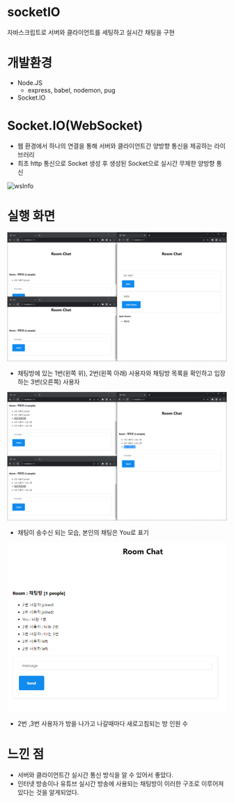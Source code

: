 # socketIO
자바스크립트로 서버와 클라이언트를 세팅하고 실시간 채팅을 구현


# 개발환경
- Node.JS
  - express, babel, nodemon, pug
- Socket.IO


# Socket.IO(WebSocket)
- 웹 환경에서 하나의 연결을 통해 서버와 클라이언트간 양방향 통신을 제공하는 라이브러리
- 최초 http 통신으로 Socket 생성 후 생성된 Socket으로 실시간 무제한 양방향 통신

![wsInfo](https://img1.daumcdn.net/thumb/R1280x0/?scode=mtistory2&fname=https%3A%2F%2Fblog.kakaocdn.net%2Fdn%2FD7H9g%2FbtrV6dPzOCG%2Fmmz0gCCsxzkbv903ptRX71%2Fimg.png)

# 실행 화면
![test1](./img/test1.PNG)
- 채팅방에 있는 1번(왼쪽 위), 2번(왼쪽 아래) 사용자와 채팅방 목록을 확인하고 입장하는 3번(오른쪽) 사용자

![test2](./img/test2.PNG)
- 채팅이 송수신 되는 모습, 본인의 채팅은 You로 표기

![test3](./img/test3.PNG)
- 2번 ,3번 사용자가 방을 나가고 나갈때마다 새로고침되는 방 인원 수


# 느낀 점
- 서버와 클라이언트간 실시간 통신 방식을 알 수 있어서 좋았다.
- 인터넷 방송이나 유튜브 실시간 방송에 사용되는 채팅방이 이러한 구조로 이루어져 있다는 것을 알게되었다.
